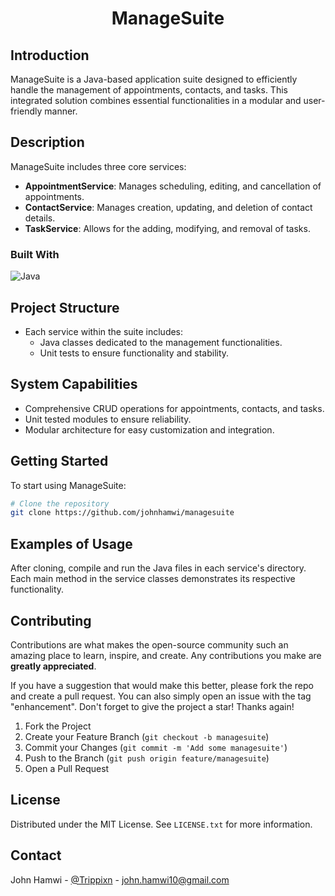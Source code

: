 <!-- HEADER: Title of the project -->
<h1 align="center">ManageSuite</h1>

<!-- INTRODUCTION: Brief introduction about the project, its inspiration, and purpose -->
## Introduction
ManageSuite is a Java-based application suite designed to efficiently handle the management of appointments, contacts, and tasks. This integrated solution combines essential functionalities in a modular and user-friendly manner.

<!-- DESCRIPTION: Detailed description of the project, its features, and functionalities -->
## Description
ManageSuite includes three core services:
- **AppointmentService**: Manages scheduling, editing, and cancellation of appointments.
- **ContactService**: Manages creation, updating, and deletion of contact details.
- **TaskService**: Allows for the adding, modifying, and removal of tasks.

<!-- BUILT WITH: Technologies and tools used in the project -->
### Built With
![Java](https://img.shields.io/badge/java-%23ED8B00.svg?style=for-the-badge&logo=openjdk&logoColor=white)

<!-- PROJECT STRUCTURE: Overview of the project's structure and main components -->
## Project Structure
- Each service within the suite includes:
  - Java classes dedicated to the management functionalities.
  - Unit tests to ensure functionality and stability.

<!-- SYSTEM CAPABILITIES: A list of features and capabilities of the project -->
## System Capabilities
- Comprehensive CRUD operations for appointments, contacts, and tasks.
- Unit tested modules to ensure reliability.
- Modular architecture for easy customization and integration.

<!-- GETTING STARTED: Instructions on setting up and starting the project -->
## Getting Started
To start using ManageSuite:
```bash
# Clone the repository
git clone https://github.com/johnhamwi/managesuite
```

<!-- EXAMPLES OF USAGE: Examples showing how to use the project -->
## Examples of Usage
After cloning, compile and run the Java files in each service's directory. Each main method in the service classes demonstrates its respective functionality.

<!-- CONTRIBUTING: Guidelines for contributing to the project -->
## Contributing
Contributions are what makes the open-source community such an amazing place to learn, inspire, and create. Any contributions you make are **greatly appreciated**.

If you have a suggestion that would make this better, please fork the repo and create a pull request. You can also simply open an issue with the tag "enhancement".
Don't forget to give the project a star! Thanks again!

1. Fork the Project
2. Create your Feature Branch (`git checkout -b managesuite`)
3. Commit your Changes (`git commit -m 'Add some managesuite'`)
4. Push to the Branch (`git push origin feature/managesuite`)
5. Open a Pull Request
   
<!-- LICENSE: Information about the project's license -->
## License
Distributed under the MIT License. See `LICENSE.txt` for more information.

<!-- CONTACT: Contact information for the project maintainer -->
## Contact
John Hamwi - [@Trippixn](https://twitter.com/trippixn) - john.hamwi10@gmail.com
